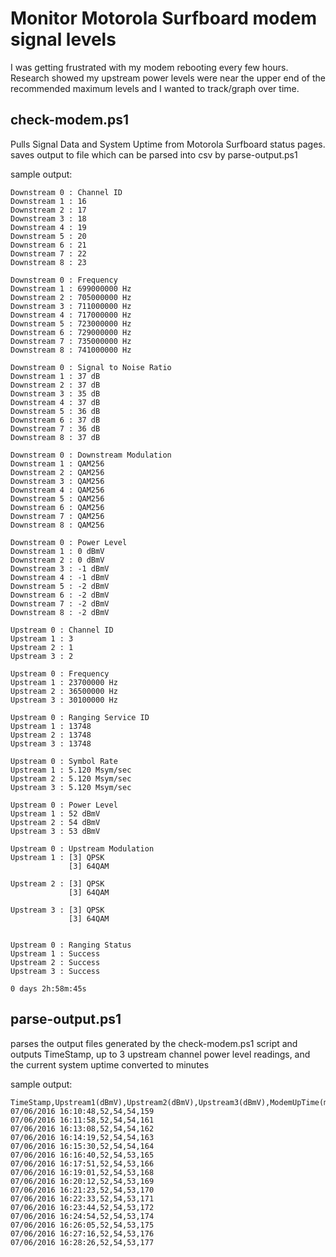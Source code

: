 # Monitor Motorola Surfboard modem signal levels

I was getting frustrated with my modem rebooting every few hours.  Research showed my upstream power levels were near the upper end of the recommended maximum levels and I wanted to track/graph over time.

## check-modem.ps1

Pulls Signal Data and System Uptime from Motorola Surfboard status pages.
saves output to file which can be parsed into csv by parse-output.ps1

sample output:
```
Downstream 0 : Channel ID
Downstream 1 : 16
Downstream 2 : 17
Downstream 3 : 18
Downstream 4 : 19
Downstream 5 : 20
Downstream 6 : 21
Downstream 7 : 22
Downstream 8 : 23

Downstream 0 : Frequency
Downstream 1 : 699000000 Hz
Downstream 2 : 705000000 Hz
Downstream 3 : 711000000 Hz
Downstream 4 : 717000000 Hz
Downstream 5 : 723000000 Hz
Downstream 6 : 729000000 Hz
Downstream 7 : 735000000 Hz
Downstream 8 : 741000000 Hz

Downstream 0 : Signal to Noise Ratio
Downstream 1 : 37 dB
Downstream 2 : 37 dB
Downstream 3 : 35 dB
Downstream 4 : 37 dB
Downstream 5 : 36 dB
Downstream 6 : 37 dB
Downstream 7 : 36 dB
Downstream 8 : 37 dB

Downstream 0 : Downstream Modulation
Downstream 1 : QAM256
Downstream 2 : QAM256
Downstream 3 : QAM256
Downstream 4 : QAM256
Downstream 5 : QAM256
Downstream 6 : QAM256
Downstream 7 : QAM256
Downstream 8 : QAM256

Downstream 0 : Power Level
Downstream 1 : 0 dBmV
Downstream 2 : 0 dBmV
Downstream 3 : -1 dBmV
Downstream 4 : -1 dBmV
Downstream 5 : -2 dBmV
Downstream 6 : -2 dBmV
Downstream 7 : -2 dBmV
Downstream 8 : -2 dBmV

Upstream 0 : Channel ID
Upstream 1 : 3
Upstream 2 : 1
Upstream 3 : 2

Upstream 0 : Frequency
Upstream 1 : 23700000 Hz
Upstream 2 : 36500000 Hz
Upstream 3 : 30100000 Hz

Upstream 0 : Ranging Service ID
Upstream 1 : 13748
Upstream 2 : 13748
Upstream 3 : 13748

Upstream 0 : Symbol Rate
Upstream 1 : 5.120 Msym/sec
Upstream 2 : 5.120 Msym/sec
Upstream 3 : 5.120 Msym/sec

Upstream 0 : Power Level
Upstream 1 : 52 dBmV
Upstream 2 : 54 dBmV
Upstream 3 : 53 dBmV

Upstream 0 : Upstream Modulation
Upstream 1 : [3] QPSK
             [3] 64QAM

Upstream 2 : [3] QPSK
             [3] 64QAM

Upstream 3 : [3] QPSK
             [3] 64QAM


Upstream 0 : Ranging Status
Upstream 1 : Success
Upstream 2 : Success
Upstream 3 : Success

0 days 2h:58m:45s
```

## parse-output.ps1
parses the output files generated by the check-modem.ps1 script and outputs 
TimeStamp, up to 3 upstream channel power level readings, and the current system uptime converted to minutes

sample output:
```
TimeStamp,Upstream1(dBmV),Upstream2(dBmV),Upstream3(dBmV),ModemUpTime(min)
07/06/2016 16:10:48,52,54,54,159
07/06/2016 16:11:58,52,54,54,161
07/06/2016 16:13:08,52,54,54,162
07/06/2016 16:14:19,52,54,54,163
07/06/2016 16:15:30,52,54,54,164
07/06/2016 16:16:40,52,54,53,165
07/06/2016 16:17:51,52,54,53,166
07/06/2016 16:19:01,52,54,53,168
07/06/2016 16:20:12,52,54,53,169
07/06/2016 16:21:23,52,54,53,170
07/06/2016 16:22:33,52,54,53,171
07/06/2016 16:23:44,52,54,53,172
07/06/2016 16:24:54,52,54,53,174
07/06/2016 16:26:05,52,54,53,175
07/06/2016 16:27:16,52,54,53,176
07/06/2016 16:28:26,52,54,53,177
```
